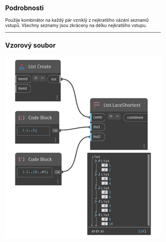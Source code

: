 ## Podrobnosti
Použije kombinátor na každý pár vzniklý z nejkratšího vázání seznamů vstupů. Všechny seznamy jsou zkráceny na délku nejkratšího vstupu.
___
## Vzorový soubor

![LaceShortest](./CoreNodeModels.HigherOrder.LaceShortest_img.jpg)

